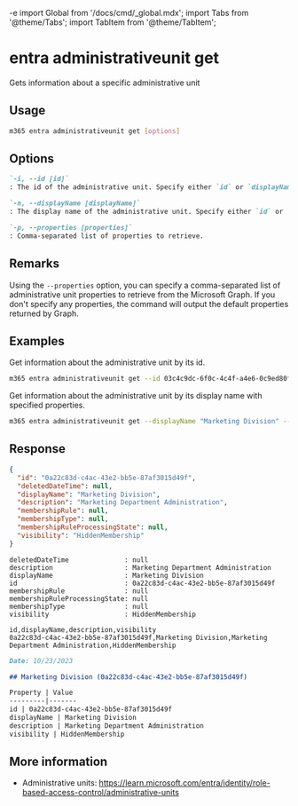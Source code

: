 -e <!-- DISCLAIMER: All secrets, passwords, and sensitive values in this document are examples only and not real credentials. -->
import Global from '/docs/cmd/_global.mdx';
import Tabs from '@theme/Tabs';
import TabItem from '@theme/TabItem';

# entra administrativeunit get

Gets information about a specific administrative unit

## Usage

```sh
m365 entra administrativeunit get [options]
```

## Options

```md definition-list
`-i, --id [id]`
: The id of the administrative unit. Specify either `id` or `displayName` but not both.

`-n, --displayName [displayName]`
: The display name of the administrative unit. Specify either `id` or `displayName` but not both.

`-p, --properties [properties]`
: Comma-separated list of properties to retrieve.
```

<Global />

## Remarks

Using the `--properties` option, you can specify a comma-separated list of administrative unit properties to retrieve from the Microsoft Graph. If you don't specify any properties, the command will output the default properties returned by Graph.

## Examples

Get information about the administrative unit by its id.

```sh
m365 entra administrativeunit get --id 03c4c9dc-6f0c-4c4f-a4e6-0c9ed80f54c7
```

Get information about the administrative unit by its display name with specified properties.

```sh
m365 entra administrativeunit get --displayName "Marketing Division" --properties "id,displayName"
```

## Response

<Tabs>
  <TabItem value="JSON">

  ```json
  {
    "id": "0a22c83d-c4ac-43e2-bb5e-87af3015d49f",
    "deletedDateTime": null,
    "displayName": "Marketing Division",
    "description": "Marketing Department Administration",
    "membershipRule": null,
    "membershipType": null,
    "membershipRuleProcessingState": null,
    "visibility": "HiddenMembership"
  }
  ```

  </TabItem>
  <TabItem value="Text">

  ```text
  deletedDateTime              : null
  description                  : Marketing Department Administration
  displayName                  : Marketing Division
  id                           : 0a22c83d-c4ac-43e2-bb5e-87af3015d49f
  membershipRule               : null
  membershipRuleProcessingState: null
  membershipType               : null
  visibility                   : HiddenMembership
  ```

  </TabItem>
  <TabItem value="CSV">

  ```csv
  id,displayName,description,visibility
  0a22c83d-c4ac-43e2-bb5e-87af3015d49f,Marketing Division,Marketing Department Administration,HiddenMembership
  ```

  </TabItem>
  <TabItem value="Markdown">

  ```md
  Date: 10/23/2023

  ## Marketing Division (0a22c83d-c4ac-43e2-bb5e-87af3015d49f)

  Property | Value
  ---------|-------
  id | 0a22c83d-c4ac-43e2-bb5e-87af3015d49f
  displayName | Marketing Division
  description | Marketing Department Administration
  visibility | HiddenMembership
  ```

  </TabItem>
</Tabs>

## More information

- Administrative units: https://learn.microsoft.com/entra/identity/role-based-access-control/administrative-units
